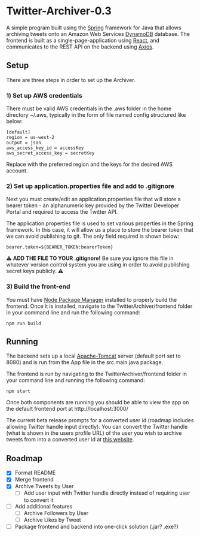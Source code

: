 # Twitter-Archiver-0.3
A simple program built using the [Spring](https://spring.io/) framework for Java that allows archiving tweets onto an Amazon Web Services [DynamoDB](https://aws.amazon.com/dynamodb/) database.
The frontend is built as a single-page-application using [React](https://react.dev/), and communicates to the REST API on the backend using [Axios](https://axios-http.com/).

## Setup
There are three steps in order to set up the Archiver.

### 1) Set up AWS credentials
There must be valid AWS credentials in the .aws folder in the home directory ~/.aws, typically in the form of file named config structured like below:

```
[default]
region = us-west-2
output = json
aws_access_key_id = accessKey
aws_secret_access_key = secretKey
```
Replace with the preferred region and the keys for the desired AWS account.


### 2) Set up application.properties file and add to .gitignore
Next you must create/edit an application.properties file that will store a bearer token - an alphanumeric key provided by the Twitter Developer Portal and required to access the Twitter API.

The application.properties file is used to set various properties in the Spring framework. In this case, it will allow us a place to store the bearer token that we can avoid publishing to git. The only field required is shown below:
```
bearer.token=${BEARER_TOKEN:bearerToken}
```
⚠️ **ADD THE FILE TO YOUR .gitignore!** Be sure you ignore this file in whatever version control system you are using in order to avoid publishing secret keys publicly. ⚠️

### 3) Build the front-end
You must have [Node Package Manager](https://docs.npmjs.com/downloading-and-installing-node-js-and-npm) installed to properly build the frontend.
Once it is installed, navigate to the TwitterArchiver/frontend folder in your command line and run the following command:
```
npm run build
```
## Running
The backend sets up a local [Apache-Tomcat](https://tomcat.apache.org/) server (default port set to 8080) and is run from the App file in the src.main.java package.

The frontend is run by navigating to the TwitterArchiver/frontend folder in your command line and running the following command:
```
npm start
```
Once both components are running you should be able to view the app on the default frontend port at http://localhost:3000/ 

The current beta release prompts for a converted user id (roadmap includes allowing Twitter handle input directly). You can convert the Twitter handle (what is shown in the users profile URL) of the user you wish to archive tweets from into a converted user id at [this website](https://tweeterid.com/).

## Roadmap
- [x] Format README
- [x] Merge frontend
- [x] Archive Tweets by User
    - [ ] Add user input with Twitter handle directly instead of requiring user to convert it 
- [ ] Add additional features
    - [ ] Archive Followers by User
    - [ ] Archive Likes by Tweet
- [ ] Package frontend and backend into one-click solution (.jar? .exe?)
